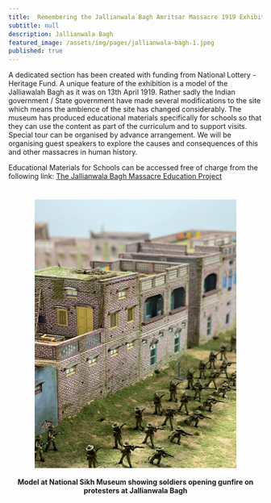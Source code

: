 ```yaml
---
title:  Remembering the Jallianwala Bagh Amritsar Massacre 1919 Exhibition
subtitle: null
description: Jallianwala Bagh
featured_image: /assets/img/pages/jallianwala-bagh-1.jpeg
published: true
---
```


A dedicated section has been created with funding from National Lottery - Heritage Fund. A unique feature of the exhibition is a model of the Jalliawalah Bagh as it was on 13th April 1919. Rather sadly the Indian government / State government have made several modifications to the site which means the ambience of the site has changed considerably. The museum has produced educational materials specifically for schools so that they can use the content as part of the curriculum and to support visits. Special tour can be organised by advance arrangement. We will be organising guest speakers to explore the causes and consequences of this and other massacres in human history.

Educational Materials for Schools can be accessed free of charge from the following link: 
<a href="https://nshchm-s-site.thinkific.com/courses/the-jwb-edu-project">The Jallianwala Bagh Massacre Education Project</a>

<div style="text-align: center">
    <img src="../assets/img/pages/jallianwala-bagh-2.jpeg" style="max-width: 400px; margin: 1.5rem auto 1rem;" />
    <br />
    <strong>Model at National Sikh Museum showing soldiers opening gunfire on protesters at Jallianwala Bagh</strong>
</div>